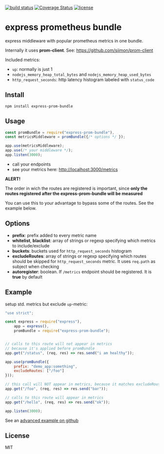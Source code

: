 [![build status](https://travis-ci.org/jochen-schweizer/express-prom-bundle.png)](https://travis-ci.org/jochen-schweizer/express-prom-bundle) [![Coverage Status](https://coveralls.io/repos/github/jochen-schweizer/express-prom-bundle/badge.svg?branch=master)](https://coveralls.io/github/jochen-schweizer/express-prom-bundle?branch=master) [![license](https://img.shields.io/github/license/mashape/apistatus.svg?maxAge=2592000)](https://www.tldrlegal.com/l/mit)

# express prometheus bundle

express middleware with popular prometheus metrics in one bundle.

Internally it uses **prom-client**. See: https://github.com/siimon/prom-client

Included metrics:
    
* `up`: normally is just 1
* `nodejs_memory_heap_total_bytes` and `nodejs_memory_heap_used_bytes`
* `http_request_seconds`: http latency histogram labeled with `status_code`

## Install

```
npm install express-prom-bundle
```

## Usage

```javascript
const promBundle = require("express-prom-bundle"),
const metricsMiddleware = promBundle({/* options */ });

app.use(metricsMiddleware);
app.use(/* your middleware */);
app.listen(3000);
```

* call your endpoints
* see your metrics here: [http://localhost:3000/metrics](http://localhost:3000/metrics)

**ALERT!**

The order in wich the routes are registered is important, since
**only the routes registered after the express-prom-bundle will be measured**

You can use this to your advantage to bypass some of the routes.
See the example below.

## Options

 * **prefix**:  prefix added to every metric name
 * **whitelist**, **blacklist**: array of strings or regexp specifying which metrics to include/exclude
 * **buckets**: buckets used for `http_request_seconds` histogram
 * **excludeRoutes**: array of strings or regexp specifying which routes should be skipped for `http_request_seconds` metric. It uses `req.path` as subject when checking
 * **autoregister**: boolean. If `/metrics` endpoint should be registered. It is **true** by default

## Example

setup std. metrics but exclude `up`-metric:

```javascript
"use strict";

const express = require("express"),
    app = express(),
    promBundle = require("express-prom-bundle");


// calls to this route will not appear in metrics
// because it's applied before promBundle
app.get("/status", (req, res) => res.send("i am healthy"));

app.use(promBundle({
    prefix: "demo_app:something",
    excludeRoutes: ["/foo"]
}));

// this call will NOT appear in metrics, because it matches excludeRoutes
app.get("/foo", (req, res) => res.send("bar"));

// calls to this route will appear in metrics
app.get("/hello", (req, res) => res.send("ok"));

app.listen(3000);
```

See an [advanced example on github](https://github.com/jochen-schweizer/express-prom-bundle/blob/master/advanced-example.js)

## License

MIT